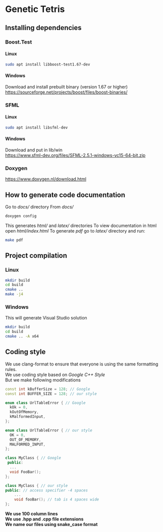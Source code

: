 # Genetic Tetris

## Installing dependencies

### Boost.Test
#### Linux
```sh
sudo apt install libboost-test1.67-dev
```
#### Windows
Download and install prebuilt binary (version 1.67 or higher)
https://sourceforge.net/projects/boost/files/boost-binaries/

### SFML
#### Linux
```sh
sudo apt install libsfml-dev
```
#### Windows
Download and put in lib/win <br>
https://www.sfml-dev.org/files/SFML-2.5.1-windows-vc15-64-bit.zip

### Doxygen
https://www.doxygen.nl/download.html

## How to generate code documentation
Go to *docs/* directory
From *docs/*
```sh
doxygen config
```
This generates *html/* and *latex/* directories
To view documentation in html open *html/index.html*
To generate *pdf* go to *latex/* directory and run:
```sh
make pdf
```

## Project compilation
### Linux
```sh
mkdir build
cd build
cmake ..
make -j4
```

### Windows
This will generate Visual Studio solution
```sh
mkdir build
cd build
cmake .. -A x64
```

## Coding style
We use clang-format to ensure that everyone is using the same formatting rules. <br>
We use coding style based on *Google C++ Style* <br>
But we make following modifications <br>
```c++
const int kBufferSize = 128; // Google
const int BUFFER_SIZE = 128; // our style

enum class UrlTableError { // Google
  kOk = 0,
  kOutOfMemory,
  kMalformedInput,
};

enum class UrlTableError { // our style
  OK = 0,
  OUT_OF_MEMORY,
  MALFORMED_INPUT,
};

class MyClass { // Google
 public:
  ...
  void FooBar();
};

class MyClass { // our style
public: // access specifier -4 spaces
    ...
    void fooBar(); // tab is 4 spaces wide
};
```
**We use 100 column lines** <br>
**We use .hpp and .cpp file extensions** <br>
**We name our files using snake_case format** <br>
